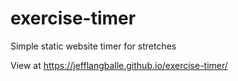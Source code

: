 # exercise-timer
Simple static website timer for stretches

View at https://jefflangballe.github.io/exercise-timer/
